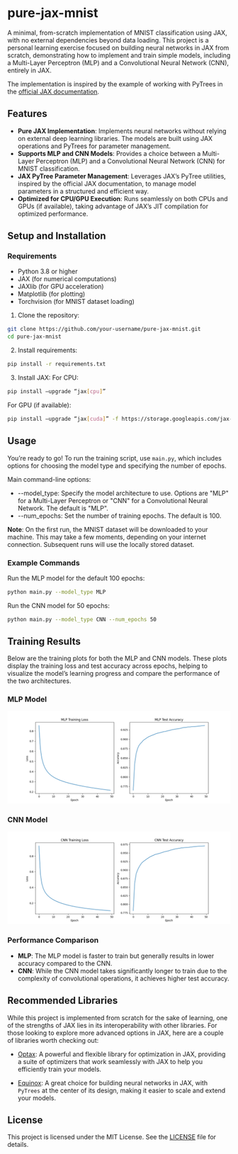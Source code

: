 # pure-jax-mnist

A minimal, from-scratch implementation of MNIST classification using JAX, with no external dependencies beyond data loading. This project is a personal learning exercise focused on building neural networks in JAX from scratch, demonstrating how to implement and train simple models, including a Multi-Layer Perceptron (MLP) and a Convolutional Neural Network (CNN), entirely in JAX.

The implementation is inspired by the example of working with PyTrees in the [official JAX documentation](https://jax.readthedocs.io/en/latest/working-with-pytrees.html#example-of-jax-tree-map-with-ml-model-parameters).

## Features

- **Pure JAX Implementation**: Implements neural networks without relying on external deep learning libraries. The models are built using JAX operations and PyTrees for parameter management.
- **Supports MLP and CNN Models**: Provides a choice between a Multi-Layer Perceptron (MLP) and a Convolutional Neural Network (CNN) for MNIST classification.
- **JAX PyTree Parameter Management**: Leverages JAX’s PyTree utilities, inspired by the official JAX documentation, to manage model parameters in a structured and efficient way.
- **Optimized for CPU/GPU Execution**: Runs seamlessly on both CPUs and GPUs (if available), taking advantage of JAX’s JIT compilation for optimized performance.

## Setup and Installation

### Requirements

- Python 3.8 or higher
- JAX (for numerical computations)
- JAXlib (for GPU acceleration)
- Matplotlib (for plotting)
- Torchvision (for MNIST dataset loading)

1. Clone the repository:

```bash
git clone https://github.com/your-username/pure-jax-mnist.git
cd pure-jax-mnist
```

2. Install requirements:

```bash
pip install -r requirements.txt
```

3. Install JAX:
For CPU:

```bash
pip install –upgrade “jax[cpu]”
```

For GPU (if available):

```bash
pip install –upgrade “jax[cuda]” -f https://storage.googleapis.com/jax-releases/jax_cuda_releases.html
```

## Usage

You’re ready to go! To run the training script, use `main.py`, which includes options for choosing the model type and specifying the number of epochs.

Main command-line options:

- --model_type: Specify the model architecture to use. Options are "MLP" for a Multi-Layer Perceptron or "CNN" for a Convolutional Neural Network. The default is "MLP".
- --num_epochs: Set the number of training epochs. The default is 100.

**Note**: On the first run, the MNIST dataset will be downloaded to your machine. This may take a few moments, depending on your internet connection. Subsequent runs will use the locally stored dataset.

### Example Commands

Run the MLP model for the default 100 epochs:

```bash
python main.py --model_type MLP
```

Run the CNN model for 50 epochs:

```bash
python main.py --model_type CNN --num_epochs 50
```

## Training Results

Below are the training plots for both the MLP and CNN models. These plots display the training loss and test accuracy across epochs, helping to visualize the model’s learning progress and compare the performance of the two architectures.


### MLP Model

![Plot for MLP with 050 epochs](plots/MLP_epochs050.png)

### CNN Model

![Plot for CNN with 050 epochs](plots/CNN_epochs050.png)

### Performance Comparison

- **MLP**: The MLP model is faster to train but generally results in lower accuracy compared to the CNN.
- **CNN**: While the CNN model takes significantly longer to train due to the complexity of convolutional operations, it achieves higher test accuracy.

## Recommended Libraries

While this project is implemented from scratch for the sake of learning, one of the strengths of JAX lies in its interoperability with other libraries. For those looking to explore more advanced options in JAX, here are a couple of libraries worth checking out:

- [Optax](https://github.com/google-deepmind/optax): A powerful and flexible library for optimization in JAX, providing a suite of optimizers that work seamlessly with JAX to help you efficiently train your models.

- [Equinox](https://github.com/patrick-kidger/equinox): A great choice for building neural networks in JAX, with `PyTrees` at the center of its design, making it easier to scale and extend your models.

## License

This project is licensed under the MIT License. See the [LICENSE](LICENSE) file for details.
